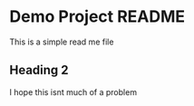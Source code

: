 # Demo Project README

This is a simple read me file

## Heading 2

I hope this isnt much of a problem

